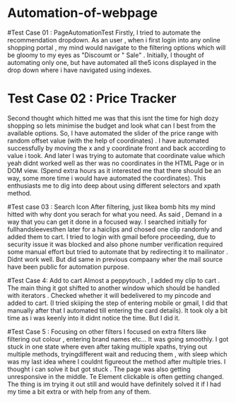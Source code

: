 # Automation-of-webpage
#Test Case 01 : PageAutomationTest 
Firstly, I tried to automate the recommendation dropdown. As an user , when i first login into any online shopping portal , my mind would navigate to the filtering options which will be gloomy to my eyes as "Discoumt or " Sale" . Initially, I thought of automating only one, but have automated all the5 icons displayed in the drop down where i have navigated using indexes. 

# Test Case 02 : Price Tracker 
Second thought which hitted me was that this isnt the time for high dozy shopping so lets minimise the budget and look what can I best from the available options. So, I have automated the slider of the price range with random offset value (with the help of coordinates) . I have automated successfully by moving the x and y coordinate front and back according to value i took. And later I was trying to automate that coordinate value which yeah didnt worked well as ther was no coordinates in the HTML Page or in DOM view. (Spend extra hours as it interested me that there should be an way, some more time i would have automated the coordinates). This enthusiasts me to dig into deep about using different selectors and xpath method. 

#Test case 03 : Search Icon 
After filtering, just likea bomb hits my mind hitted with why dont you serach for what you need. As said , Demand in a way that you can get it done in a focused way. I searched initially for fullhandsleevesthen later for a haiclips and chosed one clip randomly and added them to cart. I tried to login with gmail before proceeding, due to security issue it was blocked and also phone number verification required some manual effort but tried to automate that by redirecting it to mailinator . Didnt work well. But did same in previous compaany wher the mail source have been public for automation purpose. 

#Test Case 4: Add to cart 
Almost a peppytouch , I added my clip to cart . The main thing it got shifted to another window which should be handled with iterators . Checked whether it will bedelivered to my pincode and added to cart. (I tried skiiping the step of entering mobile or gmail, I did that manually after that I automated till entering the card details). It took oly a bit time as i was keenly into it didnt notice the time. But I did it. 

#Test Case 5 : Focusing on other filters
I focused on extra filters like filtering out colour , entering brand names etc...   It was going smoothly. I got stuck in one state where even after taking multiple xpaths, trying out multiple methods, tryingdifferent wait and reducing them , with sleep which was my last idea  where I couldnt figureout  the method after multiple tries. I thought i can solve it but got stuck . The page was also getting unresponsive in the middle. Te Element clickable is often getting changed. The thing is im trying it out still and would have definitely solved it if I had my time a bit extra or with help from any of them.

 
